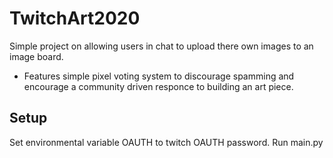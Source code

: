 # TwitchArt2020

Simple project on allowing users in chat to upload there own images to an image board.
- Features simple pixel voting system to discourage spamming and encourage a community driven responce to building an art piece.

## Setup

Set environmental variable OAUTH to twitch OAUTH password.
Run main.py
